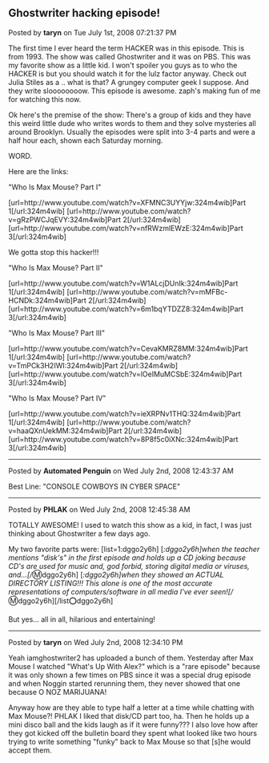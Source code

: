 ## Ghostwriter hacking episode!
Posted by **taryn** on Tue July 1st, 2008 07:21:37 PM

The first time I ever heard the term HACKER was in this episode. This is from 1993. The show was called Ghostwriter and it was on PBS. This was my favorite show as a little kid. I won't spoiler you guys as to who the HACKER is but you should watch it for the lulz factor anyway. Check out Julia Stiles as a .. what is that? A grungey computer geek I suppose. And they write sloooooooow. This episode is awesome. zaph's making fun of me for watching this now.

Ok here's the premise of the show: There's a group of kids and they have this weird little dude who writes words to them and they solve mysteries all around Brooklyn. Usually the episodes were split into 3-4 parts and were a half hour each, shown each Saturday morning.

WORD.

Here are the links:

&quot;Who Is Max Mouse? Part I&quot;

[url=http&#58;//www&#46;youtube&#46;com/watch?v=XFMNC3UYYjw:324m4wib]Part 1[/url:324m4wib]
[url=http&#58;//www&#46;youtube&#46;com/watch?v=gRzPWCJqEVY:324m4wib]Part 2[/url:324m4wib]
[url=http&#58;//www&#46;youtube&#46;com/watch?v=nfRWzmlEWzE:324m4wib]Part 3[/url:324m4wib]

We gotta stop this hacker!!!

&quot;Who Is Max Mouse? Part II&quot;

[url=http&#58;//www&#46;youtube&#46;com/watch?v=W1ALcjDUnIk:324m4wib]Part 1[/url:324m4wib]
[url=http&#58;//www&#46;youtube&#46;com/watch?v=mMFBc-HCNDk:324m4wib]Part 2[/url:324m4wib]
[url=http&#58;//www&#46;youtube&#46;com/watch?v=6m1bqYTDZZ8:324m4wib]Part 3[/url:324m4wib]

&quot;Who Is Max Mouse? Part III&quot;

[url=http&#58;//www&#46;youtube&#46;com/watch?v=CevaKMRZ8MM:324m4wib]Part 1[/url:324m4wib]
[url=http&#58;//www&#46;youtube&#46;com/watch?v=TmPCk3H2IWI:324m4wib]Part 2[/url:324m4wib]
[url=http&#58;//www&#46;youtube&#46;com/watch?v=lOeIMuMCSbE:324m4wib]Part 3[/url:324m4wib]

&quot;Who Is Max Mouse? Part IV&quot;

[url=http&#58;//www&#46;youtube&#46;com/watch?v=ieXRPNv1THQ:324m4wib]Part 1[/url:324m4wib]
[url=http&#58;//www&#46;youtube&#46;com/watch?v=haaQXnUekMM:324m4wib]Part 2[/url:324m4wib]
[url=http&#58;//www&#46;youtube&#46;com/watch?v=8P8f5c0iXNc:324m4wib]Part 3[/url:324m4wib]

--------------------------------------------------------------------------------

Posted by **Automated Penguin** on Wed July 2nd, 2008 12:43:37 AM

Best Line: &quot;CONSOLE COWBOYS IN CYBER SPACE&quot;

--------------------------------------------------------------------------------

Posted by **PHLAK** on Wed July 2nd, 2008 12:45:38 AM

TOTALLY AWESOME!  I used to watch this show as a kid, in fact, I was just thinking about Ghostwriter a few days ago.

My two favorite parts were:
[list=1:dggo2y6h]
[*:dggo2y6h]when the teacher mentions &quot;disk's&quot; in the first episode and holds up a CD joking because CD's are used for music and, god forbid, storing digital media or viruses, and...[/*:m:dggo2y6h]
[*:dggo2y6h]when they showed an ACTUAL DIRECTORY LISTING!!!  This alone is one of the most accurate representations of computers/software in all media I've ever seen![/*:m:dggo2y6h][/list:o:dggo2y6h]

But yes... all in all, hilarious and entertaining!

--------------------------------------------------------------------------------

Posted by **taryn** on Wed July 2nd, 2008 12:34:10 PM

Yeah iamghostwriter2 has uploaded a bunch of them. Yesterday after Max Mouse I watched &quot;What's Up With Alex?&quot; which is a &quot;rare episode&quot; because it was only shown a few times on PBS since it was a special drug episode and when Noggin started rerunning them, they never showed that one because O NOZ MARIJUANA! 

Anyway how are they able to type half a letter at a time while chatting with Max Mouse?! PHLAK I liked that disk/CD part too, ha. Then he holds up a mini disco ball and the kids laugh as if it were funny??? I also love how after they got kicked off the bulletin board they spent what looked like two hours trying to write something &quot;funky&quot; back to Max Mouse so that [s]he would accept them.
